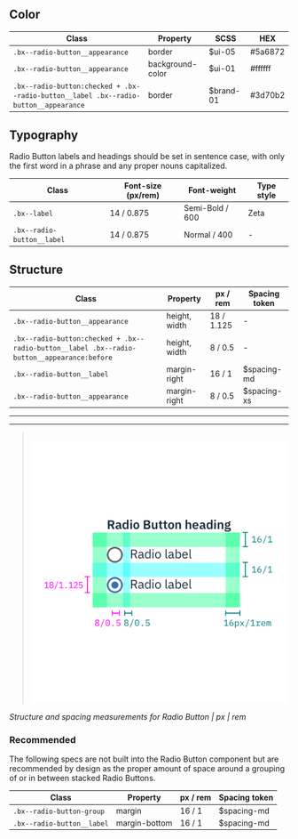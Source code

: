 ## Color

| Class                                                                               | Property         | SCSS       | HEX       |
|-------------------------------------------------------------------------------------|------------------|------------|-----------|
| `.bx--radio-button__appearance`                                                     | border           |  $ui-05    | #5a6872   |
| `.bx--radio-button__appearance`                                                     | background-color |  $ui-01    | #ffffff   |
| `.bx--radio-button:checked + .bx--radio-button__label .bx--radio-button__appearance`| border           |  $brand-01 | #3d70b2   |

## Typography

Radio Button labels and headings should be set in sentence case, with only the first word in a phrase and any proper nouns capitalized.

| Class                     | Font-size (px/rem)| Font-weight    | Type style |
|---------------------------|-------------------|----------------|------------|
|`.bx--label`               | 14 / 0.875        | Semi-Bold / 600| Zeta       |
|`.bx--radio-button__label` | 14 / 0.875        | Normal / 400   | -          |

## Structure

| Class                                                                                     | Property         | px / rem   | Spacing token |
|-------------------------------------------------------------------------------------------|------------------|------------|---------------|
|`.bx--radio-button__appearance`                                                            | height, width    | 18 / 1.125 | - |
|`.bx--radio-button:checked + .bx--radio-button__label .bx--radio-button__appearance:before`| height, width    | 8  / 0.5   | - |
|`.bx--radio-button__label`                                                                 | margin-right     | 16 / 1     | $spacing-md   |
|`.bx--radio-button__appearance`                                                            | margin-right     | 8  / 0.5   | $spacing-xs   |

---
***
> 
![Structure and spacing measurements for a radio button](images/radio-button-style-1.png)

_Structure and spacing measurements for Radio Button | px | rem_

### Recommended

The following specs are not built into the Radio Button component but are recommended by design as the proper amount of space around a grouping of or in between stacked Radio Buttons.

| Class                            | Property      | px / rem | Spacing token |
|----------------------------------|---------------|----------|---------------|
| `.bx--radio-button-group`        | margin        | 16 / 1   | $spacing-md   |
| `.bx--radio-button__label`       | margin-bottom | 16 / 1   | $spacing-md   |
